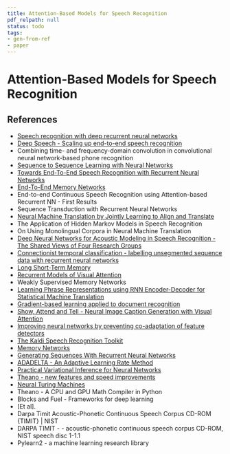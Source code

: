 ```yaml
---
title: Attention-Based Models for Speech Recognition
pdf_relpath: null
status: todo
tags:
- gen-from-ref
- paper
---
```


# Attention-Based Models for Speech Recognition

## References

- [Speech recognition with deep recurrent neural networks](./speech-recognition-with-deep-recurrent-neural-networks.md)
- [Deep Speech - Scaling up end-to-end speech recognition](./deep-speech-scaling-up-end-to-end-speech-recognition.md)
- Combining time- and frequency-domain convolution in convolutional neural network-based phone recognition
- [Sequence to Sequence Learning with Neural Networks](./sequence-to-sequence-learning-with-neural-networks.md)
- [Towards End-To-End Speech Recognition with Recurrent Neural Networks](./towards-end-to-end-speech-recognition-with-recurrent-neural-networks.md)
- [End-To-End Memory Networks](./end-to-end-memory-networks.md)
- End-to-end Continuous Speech Recognition using Attention-based Recurrent NN - First Results
- Sequence Transduction with Recurrent Neural Networks
- [Neural Machine Translation by Jointly Learning to Align and Translate](./neural-machine-translation-by-jointly-learning-to-align-and-translate.md)
- The Application of Hidden Markov Models in Speech Recognition
- On Using Monolingual Corpora in Neural Machine Translation
- [Deep Neural Networks for Acoustic Modeling in Speech Recognition - The Shared Views of Four Research Groups](./deep-neural-networks-for-acoustic-modeling-in-speech-recognition-the-shared-views-of-four-research-groups.md)
- [Connectionist temporal classification - labelling unsegmented sequence data with recurrent neural networks](./connectionist-temporal-classification-labelling-unsegmented-sequence-data-with-recurrent-neural-networks.md)
- [Long Short-Term Memory](./long-short-term-memory.md)
- [Recurrent Models of Visual Attention](./recurrent-models-of-visual-attention.md)
- Weakly Supervised Memory Networks
- [Learning Phrase Representations using RNN Encoder-Decoder for Statistical Machine Translation](./learning-phrase-representations-using-rnn-encoder-decoder-for-statistical-machine-translation.md)
- [Gradient-based learning applied to document recognition](./gradient-based-learning-applied-to-document-recognition.md)
- [Show, Attend and Tell - Neural Image Caption Generation with Visual Attention](./show-attend-and-tell-neural-image-caption-generation-with-visual-attention.md)
- [Improving neural networks by preventing co-adaptation of feature detectors](./improving-neural-networks-by-preventing-co-adaptation-of-feature-detectors.md)
- [The Kaldi Speech Recognition Toolkit](./the-kaldi-speech-recognition-toolkit.md)
- [Memory Networks](./memory-networks.md)
- [Generating Sequences With Recurrent Neural Networks](./generating-sequences-with-recurrent-neural-networks.md)
- [ADADELTA - An Adaptive Learning Rate Method](./adadelta-an-adaptive-learning-rate-method.md)
- [Practical Variational Inference for Neural Networks](./practical-variational-inference-for-neural-networks.md)
- [Theano - new features and speed improvements](./theano-new-features-and-speed-improvements.md)
- [Neural Turing Machines](./neural-turing-machines.md)
- Theano - A CPU and GPU Math Compiler in Python
- Blocks and Fuel - Frameworks for deep learning
- [Et al].
- Darpa Timit Acoustic-Phonetic Continuous Speech Corpus CD-ROM {TIMIT} | NIST
- DARPA TIMIT - - acoustic-phonetic continuous speech corpus CD-ROM, NIST speech disc 1-1.1
- Pylearn2 - a machine learning research library
